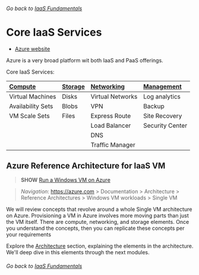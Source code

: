 ###### Go back to [IaaS Fundamentals](0-iaas-fundamentals.md#resources)

# Core IaaS Services

* [Azure website](https://azure.microsoft.com/en-us/)

Azure is a very broad platform wit both IaaS and PaaS offerings.

Core IaaS Services:

| [Compute](https://docs.microsoft.com/en-us/azure/#pivot=products&panel=Compute) | [Storage](https://docs.microsoft.com/en-us/azure/#pivot=products&panel=storage) | [Networking](https://docs.microsoft.com/en-us/azure/#pivot=products&panel=network) | [Management](https://docs.microsoft.com/en-us/azure/#pivot=products&panel=mgmt) |
|:-----------------|:--------|:----------------|:----------------|
| Virtual Machines  | Disks    | Virtual Networks | Log analytics   |
| Availability Sets | Blobs    | VPN              | Backup          |
| VM Scale Sets     | Files    | Express Route    | Site Recovery   |
|                   |          | Load Balancer    | Security Center |
|                   |          | DNS              |                 |
|                   |          | Traffic Manager  |                 |



## Azure Reference Architecture for IaaS VM

> **SHOW** [Run a Windows VM on Azure](https://docs.microsoft.com/en-us/azure/architecture/reference-architectures/virtual-machines-windows/single-vm) 

> *Navigation*: https://azure.com > Documentation > Architecture > Reference Architectures > Windows VM workloads > Single VM

We will review concepts that revolve around a whole Single VM architecture on Azure.
Provisioning a VM in Azure involves more moving parts than just the VM itself. There are compute, networking, and storage elements.
Once you understand the concepts, then you can replicate these concepts per your requirements

Explore the [Architecture](https://docs.microsoft.com/en-us/azure/architecture/reference-architectures/virtual-machines-windows/single-vm#architecture) section, explaining the elements in the architecture. We'll deep dive in this elements through the next modules.


###### Go back to [IaaS Fundamentals](0-iaas-fundamentals.md#resources)